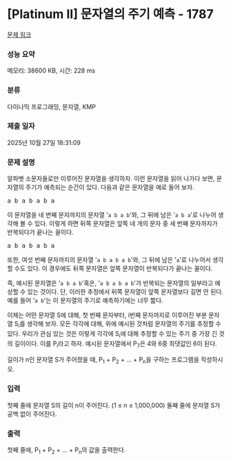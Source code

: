 # [Platinum II] 문자열의 주기 예측 - 1787 

[문제 링크](https://www.acmicpc.net/problem/1787) 

### 성능 요약

메모리: 38600 KB, 시간: 228 ms

### 분류

다이나믹 프로그래밍, 문자열, KMP

### 제출 일자

2025년 10월 27일 18:31:09

### 문제 설명

<p>알파벳 소문자들로만 이루어진 문자열을 생각하자. 이런 문자열을 읽어 나가다 보면, 문자열의 주기가 예측되는 순간이 있다. 다음과 같은 문자열을 예로 들어 보자.</p>

<pre>a b a b a b a</pre>

<p>이 문자열을 네 번째 문자까지의 문자열 '<code>a b a b</code>'와, 그 뒤에 남은 '<code>a b a</code>'로 나누어 생각해 볼 수 있다. 이렇게 하면 뒤쪽 문자열은 앞쪽 네 개의 문자 중 세 번째 문자까지가 반복되다가 끝나는 꼴이다.</p>

<pre>a b a b a b a</pre>

<p>또한, 여섯 번째 문자까지의 문자열 '<code>a b a b a b</code>'와, 그 뒤에 남은 '<code>a</code>'로 나누어서 생각할 수도 있다. 이 경우에도 뒤쪽 문자열은 앞쪽 문자열이 반복되다가 끝나는 꼴이다.</p>

<p>즉, 예시된 문자열은 '<code>a b a b</code>'혹은, '<code>a b a b a b</code>'가 반복되는 문자열의 일부라고 예상할 수 있는 것이다. 단, 이러한 추정에서 뒤쪽 문자열이 앞쪽 문자열보다 길면 안 된다. 예를 들어 '<code>a b</code>'는 이 문자열의 주기로 예측하기에는 너무 짧다.</p>

<p>이제는 어떤 문자열 S에 대해, 첫 번째 문자부터, i번째 문자까지로 이루어진 부분 문자열 S<sub>i</sub>를 생각해 보자. 모든  각각에 대해, 위에 예시된 것처럼 문자열의 주기를 추정할 수 있다. 우리가 관심 있는 것은 이렇게  각각에 S<sub>i</sub>에 대해 추정할 수 있는 주기 중 가장 긴 것의 길이이다. 이를 P<sub>i</sub>라고 하자. 예시된 문자열에서 P<sub>7</sub>은 4와 6중 최댓값인 6이 된다.</p>

<p>길이가 n인 문자열 S가 주어졌을 때, P<sub>1</sub> + P<sub>2</sub> + ... + P<sub>n</sub>을 구하는 프로그램을 작성하시오.</p>

### 입력 

 <p>첫째 줄에 문자열 S의 길이 n이 주어진다. (1 ≤ n ≤ 1,000,000) 둘째 줄에 문자열 S가 공백 없이 주어진다.</p>

### 출력 

 <p>첫째 줄에, P<sub>1</sub> + P<sub>2</sub> + ... + P<sub>n</sub>의 값을 출력한다.</p>


